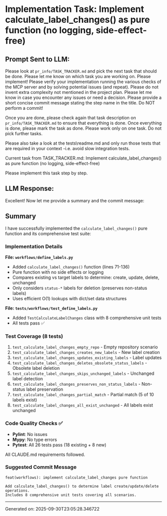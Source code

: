 # Implementation Task: Implement calculate_label_changes() as pure function (no logging, side-effect-free)

## Prompt Sent to LLM:
Please look at `pr_info/TASK_TRACKER.md` and pick the next task that should be done.
Please let me know on which task you are working on.
Please implement!
Please verify your implementation running the various checks of the MCP server and by solving potential issues (and repeat).
Please do not invent extra complexity not mentioned in the project plan.
Please let me know in case you encounter any issues or need a decision.
Please provide a short concise commit message stating the step name in the title. Do NOT perform a commit!

Once you are done, please check again that task description on `pr_info/TASK_TRACKER.md` to ensure that everything is done.
Once everything is done, please mark the task as done.
Please work only on one task. Do not pick further tasks.

Please also take a look at the tests\readme.md and only run those tests that are required in your context -i.e. avoid slow integration tests.

Current task from TASK_TRACKER.md: Implement calculate_label_changes() as pure function (no logging, side-effect-free)

Please implement this task step by step.

## LLM Response:
Excellent! Now let me provide a summary and the commit message:

## Summary

I have successfully implemented the `calculate_label_changes()` pure function and its comprehensive test suite:

### Implementation Details

**File: `workflows/define_labels.py`**
- Added `calculate_label_changes()` function (lines 71-136)
- Pure function with no side effects or logging
- Compares existing vs target labels to determine: create, update, delete, unchanged
- Only considers `status-*` labels for deletion (preserves non-status labels)
- Uses efficient O(1) lookups with dict/set data structures

**File: `tests/workflows/test_define_labels.py`**
- Added `TestCalculateLabelChanges` class with 8 comprehensive unit tests
- All tests pass ✅

### Test Coverage (8 tests)
1. `test_calculate_label_changes_empty_repo` - Empty repository scenario
2. `test_calculate_label_changes_creates_new_labels` - New label creation
3. `test_calculate_label_changes_updates_existing_labels` - Label updates
4. `test_calculate_label_changes_deletes_obsolete_status_labels` - Obsolete label deletion
5. `test_calculate_label_changes_skips_unchanged_labels` - Unchanged label detection
6. `test_calculate_label_changes_preserves_non_status_labels` - Non-status label preservation
7. `test_calculate_label_changes_partial_match` - Partial match (5 of 10 labels exist)
8. `test_calculate_label_changes_all_exist_unchanged` - All labels exist unchanged

### Code Quality Checks ✅
- **Pylint**: No issues
- **Mypy**: No type errors
- **Pytest**: All 26 tests pass (18 existing + 8 new)

All CLAUDE.md requirements followed.

### Suggested Commit Message

```
feat(workflows): implement calculate_label_changes pure function

Add calculate_label_changes() to determine label create/update/delete operations.
Includes 8 comprehensive unit tests covering all scenarios.
```

---
Generated on: 2025-09-30T23:05:28.346722
